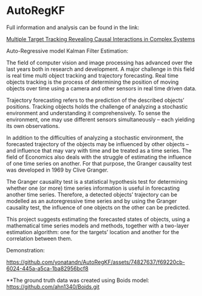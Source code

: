 # AutoRegKF

Full information and analysis can be found in the link:

[Multiple Target Tracking Revealing Causal Interactions in Complex Systems](https://github.com/yonatandn/AutoRegKF/files/11883807/Multiple_Target_Tracking__Revealing_Causal_Interactions_in_Complex_Systems_.pdf)


Auto-Regressive model Kalman Filter Estimation:

The field of computer vision and image processing has advanced over the last years both in research and development. A major challenge in this field is real time multi object tracking and trajectory forecasting.
Real time objects tracking is the process of determining the position of moving objects over time using a camera and other sensors in real time driven data.

Trajectory forecasting refers to the prediction of the described objects’ positions.
Tracking objects holds the challenge of analyzing a stochastic environment and understanding it comprehensively.
To sense the environment, one may use  different sensors simultaneously – each yielding its own observations.

In addition to the difficulties of analyzing a stochastic environment, the forecasted trajectory of the objects may be influenced by other objects – and influence that may vary with time and be treated as a time series.
The field of Economics also deals with the struggle of estimating the influence of one time series on another.
For that purpose, the Granger causality test was developed in 1969 by Clive Granger.

The Granger causality test is a statistical hypothesis test for determining whether one (or more) time series information is useful in forecasting another time series.
Therefore, a detected objects’ trajectory can be modelled as an autoregressive time series and by using the Granger causality test, the influence of one objects on the other can be predicted.

This project suggests estimating the forecasted states of objects, using a mathematical time series models and methods, together with a two-layer estimation algorithm: one for the targets’ location and another for the correlation between them.

Demonstration:


https://github.com/yonatandn/AutoRegKF/assets/74827637/f69220cb-6024-445a-a5ca-1ba82956bcf8






**The ground truth data was created using Boids model:
https://github.com/ahn1340/Boids.git
